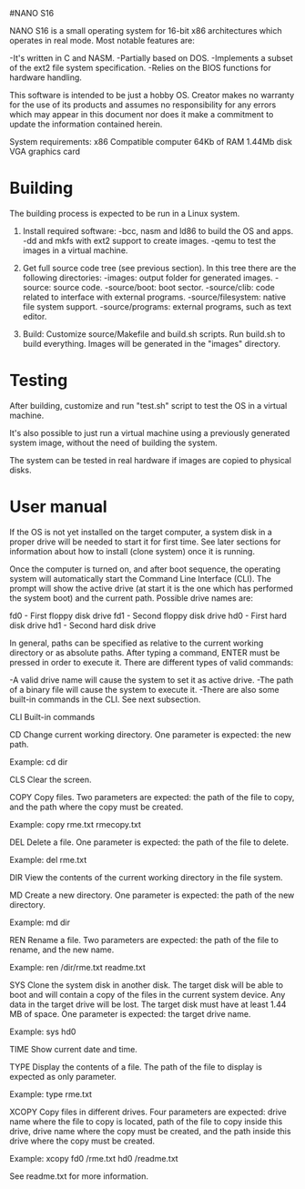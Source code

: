 #NANO S16

NANO S16 is a small operating system for 16-bit x86 architectures which
operates in real mode. Most notable features are:

-It's written in C and NASM.
-Partially based on DOS.
-Implements a subset of the ext2 file system specification.
-Relies on the BIOS functions for hardware handling.

This software is intended to be just a hobby OS. Creator makes no warranty for
the use of its products and assumes no responsibility for any errors which may
appear in this document nor does it make a commitment to update the information
contained herein.

System requirements:
x86 Compatible computer
64Kb of RAM
1.44Mb disk
VGA graphics card

Building
========
The building process is expected to be run in a Linux system.

1. Install required software:
    -bcc, nasm and ld86 to build the OS and apps.
    -dd and mkfs with ext2 support to create images.
    -qemu to test the images in a virtual machine.

2. Get full source code tree (see previous section). In this tree there are the
   following directories:
    -images: output folder for generated images.
    -source: source code.
    -source/boot: boot sector.
    -source/clib: code related to interface with external programs.
    -source/filesystem: native file system support.
    -source/programs: external programs, such as text editor.

3. Build:
    Customize source/Makefile and build.sh scripts. Run build.sh to build
    everything. Images will be generated in the "images" directory.

Testing
=======
After building, customize and run "test.sh" script to test the OS in a virtual
machine.

It's also possible to just run a virtual machine using a previously generated
system image, without the need of building the system.

The system can be tested in real hardware if images are copied to physical
disks.

User manual
===========
If the OS is not yet installed on the target computer, a system disk in a
proper drive will be needed to start it for first time. See later sections for
information about how to install (clone system) once it is running.

Once the computer is turned on, and after boot sequence, the operating system
will automatically start the Command Line Interface (CLI). The prompt will show
the active drive (at start it is the one which has performed the system boot)
and the current path. Possible drive names are:

fd0 - First floppy disk drive
fd1 - Second floppy disk drive
hd0 - First hard disk drive
hd1 - Second hard disk drive

In general, paths can be specified as relative to the current working directory
or as absolute paths. After typing a command, ENTER must be pressed in order to
execute it. There are different types of valid commands:

-A valid drive name will cause the system to set it as active drive.
-The path of a binary file will cause the system to execute it.
-There are also some built-in commands in the CLI. See next subsection.

CLI Built-in commands

CD
Change current working directory. One parameter is expected: the new path.

Example:
cd dir

CLS
Clear the screen.

COPY
Copy files. Two parameters are expected: the path of the file to copy, and the
path where the copy must be created.

Example:
copy rme.txt rmecopy.txt

DEL
Delete a file. One parameter is expected: the path of the file to delete.

Example:
del rme.txt

DIR
View the contents of the current working directory in the file system.

MD
Create a new directory. One parameter is expected: the path of the new
directory.

Example:
md dir

REN
Rename a file. Two parameters are expected: the path of the file to rename, and
the new name.

Example:
ren /dir/rme.txt readme.txt

SYS
Clone the system disk in another disk. The target disk will be able to boot and
will contain a copy of the files in the current system device. Any data in the
target drive will be lost. The target disk must have at least 1.44 MB of space.
One parameter is expected: the target drive name.

Example:
sys hd0

TIME
Show current date and time.

TYPE
Display the contents of a file. The path of the file to display is expected as
only parameter.

Example:
type rme.txt

XCOPY
Copy files in different drives. Four parameters are expected: drive name where
the file to copy is located, path of the file to copy inside this drive, drive
name where the copy must be created, and the path inside this drive where the
copy must be created.

Example:
xcopy fd0 /rme.txt hd0 /readme.txt






See readme.txt for more information.
